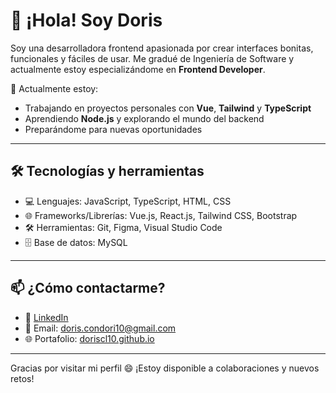 # 👋 ¡Hola! Soy Doris

Soy una desarrolladora frontend apasionada por crear interfaces bonitas, funcionales y fáciles de usar. Me gradué de Ingeniería de Software y actualmente estoy especializándome en **Frontend Developer**.  

🎯 Actualmente estoy:
- Trabajando en proyectos personales con **Vue**, **Tailwind** y **TypeScript**
- Aprendiendo **Node.js** y explorando el mundo del backend
- Preparándome para nuevas oportunidades

---

## 🛠️ Tecnologías y herramientas

- 💻 Lenguajes: JavaScript, TypeScript, HTML, CSS
- 🌐 Frameworks/Librerías: Vue.js, React.js, Tailwind CSS, Bootstrap
- 🛠️ Herramientas: Git, Figma, Visual Studio Code
- 🗄️ Base de datos: MySQL

---

## 📫 ¿Cómo contactarme?

- 💼 [LinkedIn](https://www.linkedin.com/in/doris-condori-limachi/)
- 📧 Email: doris.condori10@gmail.com
- 🌐 Portafolio: [doriscl10.github.io](https://doriscl10.github.io/mi-portafolio/)

---

Gracias por visitar mi perfil 😄 ¡Estoy disponible a colaboraciones y nuevos retos!
